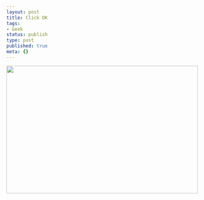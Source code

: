 ```yaml
---
layout: post
title: Click OK
tags:
- Geek
status: publish
type: post
published: true
meta: {}
---
```

<a href="http://www.flickr.com/photos/hyku/415701609/in/pool-291822@N25" target="_blank"><img src="http://farm1.static.flickr.com/167/415701609_30dc232997.jpg" height="335" width="500" /></a>
